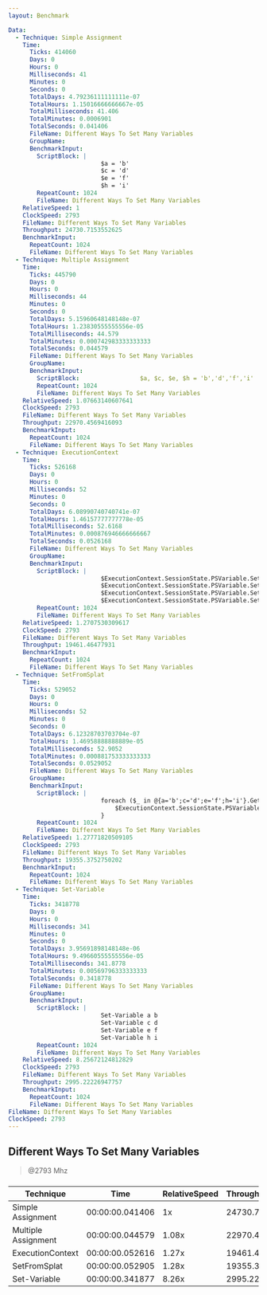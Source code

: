 ```yaml
---
layout: Benchmark

Data: 
  - Technique: Simple Assignment
    Time: 
      Ticks: 414060
      Days: 0
      Hours: 0
      Milliseconds: 41
      Minutes: 0
      Seconds: 0
      TotalDays: 4.79236111111111e-07
      TotalHours: 1.15016666666667e-05
      TotalMilliseconds: 41.406
      TotalMinutes: 0.0006901
      TotalSeconds: 0.041406
      FileName: Different Ways To Set Many Variables
      GroupName: 
      BenchmarkInput: 
        ScriptBlock: |
                          $a = 'b'
                          $c = 'd'
                          $e = 'f'
                          $h = 'i'
        RepeatCount: 1024
        FileName: Different Ways To Set Many Variables
    RelativeSpeed: 1
    ClockSpeed: 2793
    FileName: Different Ways To Set Many Variables
    Throughput: 24730.7153552625
    BenchmarkInput: 
      RepeatCount: 1024
      FileName: Different Ways To Set Many Variables
  - Technique: Multiple Assignment
    Time: 
      Ticks: 445790
      Days: 0
      Hours: 0
      Milliseconds: 44
      Minutes: 0
      Seconds: 0
      TotalDays: 5.15960648148148e-07
      TotalHours: 1.23830555555556e-05
      TotalMilliseconds: 44.579
      TotalMinutes: 0.000742983333333333
      TotalSeconds: 0.044579
      FileName: Different Ways To Set Many Variables
      GroupName: 
      BenchmarkInput: 
        ScriptBlock:                 $a, $c, $e, $h = 'b','d','f','i'
        RepeatCount: 1024
        FileName: Different Ways To Set Many Variables
    RelativeSpeed: 1.07663140607641
    ClockSpeed: 2793
    FileName: Different Ways To Set Many Variables
    Throughput: 22970.4569416093
    BenchmarkInput: 
      RepeatCount: 1024
      FileName: Different Ways To Set Many Variables
  - Technique: ExecutionContext
    Time: 
      Ticks: 526168
      Days: 0
      Hours: 0
      Milliseconds: 52
      Minutes: 0
      Seconds: 0
      TotalDays: 6.08990740740741e-07
      TotalHours: 1.46157777777778e-05
      TotalMilliseconds: 52.6168
      TotalMinutes: 0.000876946666666667
      TotalSeconds: 0.0526168
      FileName: Different Ways To Set Many Variables
      GroupName: 
      BenchmarkInput: 
        ScriptBlock: |
                          $ExecutionContext.SessionState.PSVariable.Set('a', 'b')
                          $ExecutionContext.SessionState.PSVariable.Set('c', 'd')
                          $ExecutionContext.SessionState.PSVariable.Set('e', 'f')
                          $ExecutionContext.SessionState.PSVariable.Set('h', 'i')
        RepeatCount: 1024
        FileName: Different Ways To Set Many Variables
    RelativeSpeed: 1.2707530309617
    ClockSpeed: 2793
    FileName: Different Ways To Set Many Variables
    Throughput: 19461.46477931
    BenchmarkInput: 
      RepeatCount: 1024
      FileName: Different Ways To Set Many Variables
  - Technique: SetFromSplat
    Time: 
      Ticks: 529052
      Days: 0
      Hours: 0
      Milliseconds: 52
      Minutes: 0
      Seconds: 0
      TotalDays: 6.12328703703704e-07
      TotalHours: 1.46958888888889e-05
      TotalMilliseconds: 52.9052
      TotalMinutes: 0.000881753333333333
      TotalSeconds: 0.0529052
      FileName: Different Ways To Set Many Variables
      GroupName: 
      BenchmarkInput: 
        ScriptBlock: |
                          foreach ($_ in @{a='b';c='d';e='f';h='i'}.GetEnumerator()) {
                              $ExecutionContext.SessionState.PSVariable.Set($_.Key, $_.Value)        
                          }
        RepeatCount: 1024
        FileName: Different Ways To Set Many Variables
    RelativeSpeed: 1.27771820509105
    ClockSpeed: 2793
    FileName: Different Ways To Set Many Variables
    Throughput: 19355.3752750202
    BenchmarkInput: 
      RepeatCount: 1024
      FileName: Different Ways To Set Many Variables
  - Technique: Set-Variable
    Time: 
      Ticks: 3418778
      Days: 0
      Hours: 0
      Milliseconds: 341
      Minutes: 0
      Seconds: 0
      TotalDays: 3.95691898148148e-06
      TotalHours: 9.49660555555556e-05
      TotalMilliseconds: 341.8778
      TotalMinutes: 0.00569796333333333
      TotalSeconds: 0.3418778
      FileName: Different Ways To Set Many Variables
      GroupName: 
      BenchmarkInput: 
        ScriptBlock: |
                          Set-Variable a b
                          Set-Variable c d
                          Set-Variable e f
                          Set-Variable h i
        RepeatCount: 1024
        FileName: Different Ways To Set Many Variables
    RelativeSpeed: 8.25672124812829
    ClockSpeed: 2793
    FileName: Different Ways To Set Many Variables
    Throughput: 2995.22226947757
    BenchmarkInput: 
      RepeatCount: 1024
      FileName: Different Ways To Set Many Variables
FileName: Different Ways To Set Many Variables
ClockSpeed: 2793
---
```

Different Ways To Set Many Variables
------------------------------------
> @2793 Mhz


### 


|Technique          |Time           |RelativeSpeed|Throughput|
|-------------------|---------------|-------------|----------|
|Simple Assignment  |00:00:00.041406|1x           |24730.72/s|
|Multiple Assignment|00:00:00.044579|1.08x        |22970.46/s|
|ExecutionContext   |00:00:00.052616|1.27x        |19461.46/s|
|SetFromSplat       |00:00:00.052905|1.28x        |19355.38/s|
|Set-Variable       |00:00:00.341877|8.26x        |2995.22/s |
